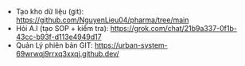 - Tạo kho dữ liệu (git): https://github.com/NguyenLieu04/pharma/tree/main
- Hỏi A.I (tạo SOP + kiểm tra): https://grok.com/chat/21b9a337-0f1b-43cc-b93f-d113e4949d17
- Quản Lý phiên bản GIT: https://urban-system-69wrwqj9rrxq3xxqj.github.dev/